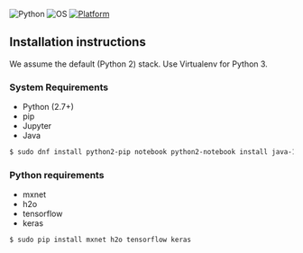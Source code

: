 ![Python](https://img.shields.io/badge/python-3.5+,2.7-green.svg)
![OS](https://img.shields.io/badge/OS-Fedora-orange.svg)
[![Platform](https://img.shields.io/badge/Platform-GoogleCloudPlatform-blue.svg)](https://cloud.google.com/free/)

## Installation instructions

We assume the default (Python 2) stack. Use Virtualenv for Python 3.

### System Requirements

- Python (2.7+)
- pip
- Jupyter
- Java

```bash
$ sudo dnf install python2-pip notebook python2-notebook install java-1.8.0-openjdk-devel
```

### Python requirements

- mxnet
- h2o
- tensorflow
- keras

```bash
$ sudo pip install mxnet h2o tensorflow keras
```
